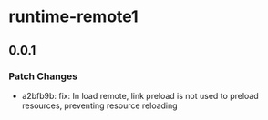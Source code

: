 # runtime-remote1

## 0.0.1

### Patch Changes

- a2bfb9b: fix: In load remote, link preload is not used to preload resources, preventing resource reloading
